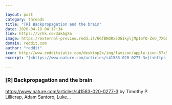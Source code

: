 ```yaml
---

layout: post
category: threads
title: "[R] Backpropagation and the brain"
date: 2020-04-18 04:17:34
link: https://vrhk.co/3akAgXa
image: https://external-preview.redd.it/6GfBNGRx5QG1kyljMp1efQ-ZeU_7XGDteit4YpJ-6eE.jpg?width=685&height=294&auto=webp&crop=685:294,smart&s=50b271cf1508aaf73000f81ad7f51ac2458904ce
domain: reddit.com
author: "reddit"
icon: http://www.redditstatic.com/desktop2x/img/favicon/apple-icon-57x57.png
excerpt: "[<https://www.nature.com/articles/s41583-020-0277-3>](<https://www.nature.com/articles/s41583-020-0277-3>) by Timothy P. Lillicrap, Adam Santoro, Luke..."

---
```


### [R] Backpropagation and the brain

[<https://www.nature.com/articles/s41583-020-0277-3>](<https://www.nature.com/articles/s41583-020-0277-3>) by Timothy P. Lillicrap, Adam Santoro, Luke...